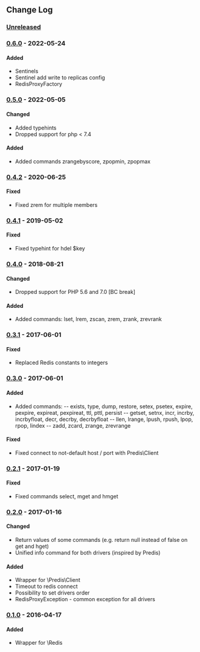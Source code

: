 ## Change Log

### [Unreleased][unreleased]

### [0.6.0] - 2022-05-24
#### Added
- Sentinels
- Sentinel add write to replicas config
- RedisProxyFactory

### [0.5.0] - 2022-05-05
#### Changed
- Added typehints
- Dropped support for php < 7.4

#### Added
- Added commands zrangebyscore, zpopmin, zpopmax

### [0.4.2] - 2020-06-25
#### Fixed
- Fixed zrem for multiple members

### [0.4.1] - 2019-05-02
#### Fixed
- Fixed typehint for hdel $key

### [0.4.0] - 2018-08-21
#### Changed
- Dropped support for PHP 5.6 and 7.0 [BC break]

#### Added
- Added commands: lset, lrem, zscan, zrem, zrank, zrevrank

### [0.3.1] - 2017-06-01
#### Fixed
- Replaced Redis constants to integers

### [0.3.0] - 2017-06-01
#### Added
- Added commands:
-- exists, type, dump, restore, setex, psetex, expire, pexpire, expireat, pexpireat, ttl, pttl, persist
-- getset, setnx, incr, incrby, incrbyfloat, decr, decrby, decrbyfloat
-- llen, lrange, lpush, rpush, lpop, rpop, lindex
-- zadd, zcard, zrange, zrevrange

#### Fixed
- Fixed connect to not-default host / port with Predis\Client

### [0.2.1] - 2017-01-19
#### Fixed
- Fixed commands select, mget and hmget
 
### [0.2.0] - 2017-01-16
#### Changed
- Return values of some commands (e.g. return null instead of false on get and hget)
- Unified info command for both drivers (inspired by Predis)

#### Added
- Wrapper for \Predis\Client
- Timeout to redis connect
- Possibility to set drivers order
- RedisProxyException - common exception for all drivers

### [0.1.0] - 2016-04-17

#### Added
- Wrapper for \Redis

[unreleased]: https://github.com/lulco/redis-proxy/compare/0.6.0...HEAD
[0.6.0]: https://github.com/lulco/redis-proxy/compare/0.5.0...0.6.0
[0.5.0]: https://github.com/lulco/redis-proxy/compare/0.4.2...0.5.0
[0.4.2]: https://github.com/lulco/redis-proxy/compare/0.4.1...0.4.2
[0.4.1]: https://github.com/lulco/redis-proxy/compare/0.4.0...0.4.1
[0.4.0]: https://github.com/lulco/redis-proxy/compare/0.3.1...0.4.0
[0.3.1]: https://github.com/lulco/redis-proxy/compare/0.3.0...0.3.1
[0.3.0]: https://github.com/lulco/redis-proxy/compare/0.2.1...0.3.0
[0.2.1]: https://github.com/lulco/redis-proxy/compare/0.2.0...0.2.1
[0.2.0]: https://github.com/lulco/redis-proxy/compare/0.1.0...0.2.0
[0.1.0]: https://github.com/lulco/redis-proxy/compare/0.0.0...0.1.0
